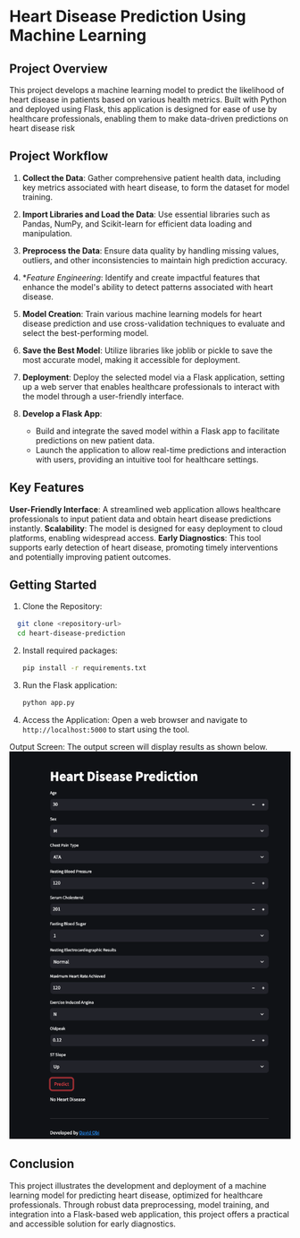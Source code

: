 # Heart Disease Prediction Using Machine Learning

## Project Overview
This project develops a machine learning model to predict the likelihood of heart disease in patients based on various health metrics. Built with Python and deployed using Flask, this application is designed for ease of use by healthcare professionals, enabling them to make data-driven predictions on heart disease risk

## Project Workflow

1. **Collect the Data**: Gather comprehensive patient health data, including key metrics associated with heart disease, to form the dataset for model training.

2. **Import Libraries and Load the Data**: Use essential libraries such as Pandas, NumPy, and Scikit-learn for efficient data loading and manipulation.

3. **Preprocess the Data**: Ensure data quality by handling missing values, outliers, and other inconsistencies to maintain high prediction accuracy.

3. **Feature Engineering*: Identify and create impactful features that enhance the model's ability to detect patterns associated with heart disease.

4. **Model Creation**: Train various machine learning models for heart disease prediction and use cross-validation techniques to evaluate and select the best-performing model.

5. **Save the Best Model**: Utilize libraries like joblib or pickle to save the most accurate model, making it accessible for deployment.

6. **Deployment**: Deploy the selected model via a Flask application, setting up a web server that enables healthcare professionals to interact with the model through a user-friendly interface.

7. **Develop a Flask App**:
    - Build and integrate the saved model within a Flask app to facilitate predictions on new patient data.
    - Launch the application to allow real-time predictions and interaction with users, providing an intuitive tool for healthcare settings.

## Key Features
**User-Friendly Interface**: A streamlined web application allows healthcare professionals to input patient data and obtain heart disease predictions instantly.
**Scalability**: The model is designed for easy deployment to cloud platforms, enabling widespread access.
**Early Diagnostics**: This tool supports early detection of heart disease, promoting timely interventions and potentially improving patient outcomes.

## Getting Started
1. Clone the Repository:
 ```bash
   git clone <repository-url>
   cd heart-disease-prediction
   ```

2. Install required packages:
   ```bash
   pip install -r requirements.txt
   ```

3. Run the Flask application:
   ```bash
   python app.py
   ```
   
4. Access the Application: Open a web browser and navigate to `http://localhost:5000` to start using the tool.

Output Screen: The output screen will display results as shown below.
![alt text](heart_checker-1.png)
## Conclusion
This project illustrates the development and deployment of a machine learning model for predicting heart disease, optimized for healthcare professionals. Through robust data preprocessing, model training, and integration into a Flask-based web application, this project offers a practical and accessible solution for early diagnostics.

